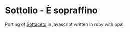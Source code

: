 Sottolio - È sopraffino
========

Porting of [Sottaceto](https://github.com/RoxasShadow/Sottaceto) in javascript written in ruby with opal.
